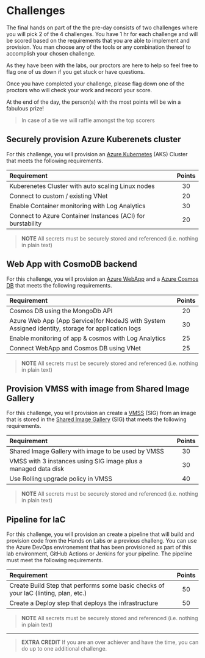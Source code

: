 # Challenges

The final hands on part of the the pre-day consists of two challenges where you will pick 2 of the 4 challenges. You have 1 hr for each challenge and will be scored based on the requirements that you are able to implement and provision. You man choose any of the tools or any combination thereof to accomplish your chosen challenge.

As they have been with the labs, our proctors are here to help so feel free to flag one of us down if you get stuck or have questions.

Once you have completed your challenge, please flag down one of the proctors who will check your work and record your score.

At the end of the day, the person(s) with the most points will be win a fabulous prize!
> In case of a tie we will raffle amongst the top scorers

## Securely provision Azure Kuberenets cluster

For this challenge, you will provision an [Azure Kubernetes](https://docs.microsoft.com/en-us/azure/aks/) (AKS) Cluster that meets the following requirements.

| Requirement                                                                   | Points |
|:------------------------------------------------------------------------------|:------:|
| Kuberenetes Cluster with auto scaling Linux nodes                             |   30   |
| Connect to custom / existing VNet                                             |   20   |
| Enable Container monitoring with Log Analytics                                |   30   |
| Connect to Azure Container Instances (ACI) for burstability                   |   20   |

> **NOTE** All secrets must be securely stored and referenced (i.e. nothing in plain text)

## Web App with CosmoDB backend

For this challenge, you will provision an [Azure WebApp](https://docs.microsoft.com/en-us/azure/app-service/) and a [Azure Cosmos DB](https://docs.microsoft.com/en-us/azure/cosmos-db/introduction) that meets the following requirements.

| Requirement                                                                                       | Points |
|:--------------------------------------------------------------------------------------------------|:------:|
| Cosmos DB using the MongoDb API                                                                   |   20   |
| Azure Web App (App Service)for NodeJS with System Assigned identity, storage for application logs |   30   |
| Enable monitoring of app & cosmos with Log Analytics                                              |   25   |
| Connect WebApp and Cosmos DB using VNet                                                           |   25   |

> **NOTE** All secrets must be securely stored and referenced (i.e. nothing in plain text)

## Provision VMSS with image from Shared Image Gallery

For this challenge, you will provision an create a [VMSS](https://docs.microsoft.com/en-us/azure/virtual-machine-scale-sets/overview) (SIG) from an image that is stored in the [Shared Image Gallery](https://docs.microsoft.com/en-us/azure/virtual-machines/windows/shared-image-galleries) (SIG) that meets the following requirements.

| Requirement                                                                   | Points |
|:------------------------------------------------------------------------------|:------:|
| Shared Image Gallery with image to be used by VMSS                            |   30   |
| VMSS with 3 instances using SIG image plus a managed data disk                |   30   |
| Use Rolling upgrade policy in VMSS                                            |   40   |

> **NOTE** All secrets must be securely stored and referenced (i.e. nothing in plain text)

## Pipeline for IaC

For this challenge, you will provision an create a pipeline that will build and provision code from the Hands on Labs or a previous challeng. You can use the Azure DevOps environement that has been provisioned as part of this lab environment, GitHub Actions or Jenkins for your pipeline.  The pipeline must meet the following requirements.

| Requirement                                                                               | Points |
|:------------------------------------------------------------------------------------------|:------:|
| Create Build Step that performs some basic checks of your IaC (linting, plan, etc.)       |   50   |
| Create a Deploy step that deploys the infrastructure                                      |   50   |

> **NOTE** All secrets must be securely stored and referenced (i.e. nothing in plain text)

------------

> **EXTRA CREDIT** If you are an over achiever and have the time, you can do up to one additional challenge.
